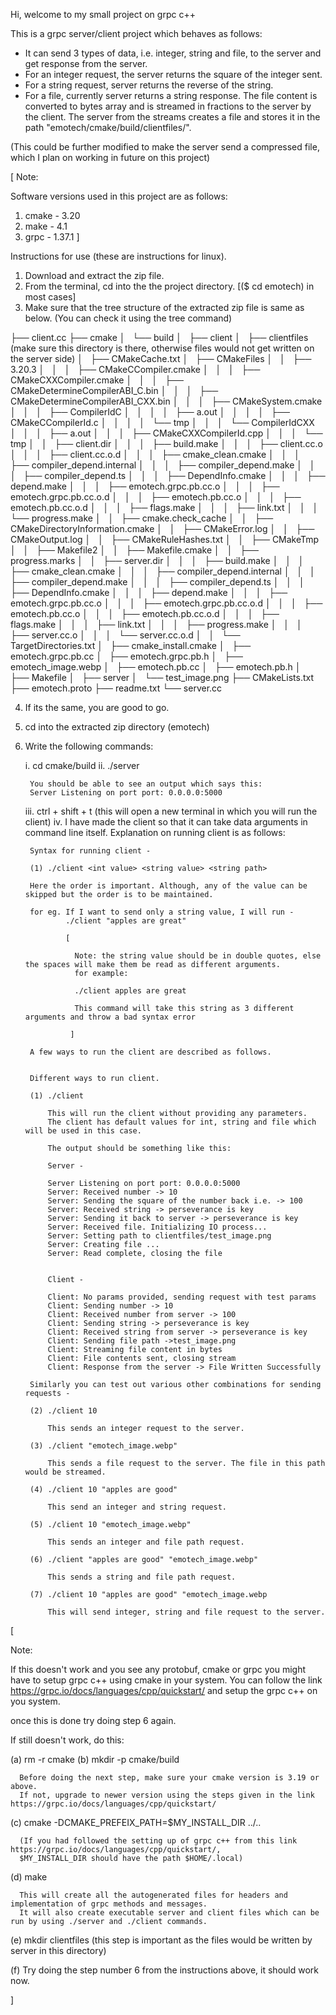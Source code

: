 Hi, welcome to my small project on grpc c++


This is a grpc server/client project which behaves as follows:

 - It can send 3 types of data, i.e. integer, string and file, to the server and get response from the server.
 - For an integer request, the server returns the square of the integer sent.
 - For a string request, server returns the reverse of the string.
 - For a file, currently server returns a string response. 
   The file content is converted to bytes array and is streamed in fractions to the server by the client.
   The server from the streams creates a file and stores it in the path "emotech/cmake/build/clientfiles/".

 (This could be further modified to make the server send a compressed file, which I plan on working in future on this project)

[
  Note:
  
  Software versions used in this project are as follows:
  1. cmake - 3.20
  2. make - 4.1
  3. grpc - 1.37.1
]

Instructions for use (these are instructions for linux). 
1. Download and extract the zip file.
2. From the terminal, cd into the the project directory. [($ cd emotech) in most cases]
3. Make sure that the tree structure of the extracted zip file is same as below. (You can check it using the tree command)

├── client.cc
├── cmake
│   └── build
│       ├── client
│       ├── clientfiles (make sure this directory is there, otherwise files would not get written on the server side)
│       ├── CMakeCache.txt
│       ├── CMakeFiles
│       │   ├── 3.20.3
│       │   │   ├── CMakeCCompiler.cmake
│       │   │   ├── CMakeCXXCompiler.cmake
│       │   │   ├── CMakeDetermineCompilerABI_C.bin
│       │   │   ├── CMakeDetermineCompilerABI_CXX.bin
│       │   │   ├── CMakeSystem.cmake
│       │   │   ├── CompilerIdC
│       │   │   │   ├── a.out
│       │   │   │   ├── CMakeCCompilerId.c
│       │   │   │   └── tmp
│       │   │   └── CompilerIdCXX
│       │   │       ├── a.out
│       │   │       ├── CMakeCXXCompilerId.cpp
│       │   │       └── tmp
│       │   ├── client.dir
│       │   │   ├── build.make
│       │   │   ├── client.cc.o
│       │   │   ├── client.cc.o.d
│       │   │   ├── cmake_clean.cmake
│       │   │   ├── compiler_depend.internal
│       │   │   ├── compiler_depend.make
│       │   │   ├── compiler_depend.ts
│       │   │   ├── DependInfo.cmake
│       │   │   ├── depend.make
│       │   │   ├── emotech.grpc.pb.cc.o
│       │   │   ├── emotech.grpc.pb.cc.o.d
│       │   │   ├── emotech.pb.cc.o
│       │   │   ├── emotech.pb.cc.o.d
│       │   │   ├── flags.make
│       │   │   ├── link.txt
│       │   │   └── progress.make
│       │   ├── cmake.check_cache
│       │   ├── CMakeDirectoryInformation.cmake
│       │   ├── CMakeError.log
│       │   ├── CMakeOutput.log
│       │   ├── CMakeRuleHashes.txt
│       │   ├── CMakeTmp
│       │   ├── Makefile2
│       │   ├── Makefile.cmake
│       │   ├── progress.marks
│       │   ├── server.dir
│       │   │   ├── build.make
│       │   │   ├── cmake_clean.cmake
│       │   │   ├── compiler_depend.internal
│       │   │   ├── compiler_depend.make
│       │   │   ├── compiler_depend.ts
│       │   │   ├── DependInfo.cmake
│       │   │   ├── depend.make
│       │   │   ├── emotech.grpc.pb.cc.o
│       │   │   ├── emotech.grpc.pb.cc.o.d
│       │   │   ├── emotech.pb.cc.o
│       │   │   ├── emotech.pb.cc.o.d
│       │   │   ├── flags.make
│       │   │   ├── link.txt
│       │   │   ├── progress.make
│       │   │   ├── server.cc.o
│       │   │   └── server.cc.o.d
│       │   └── TargetDirectories.txt
│       ├── cmake_install.cmake
│       ├── emotech.grpc.pb.cc
│       ├── emotech.grpc.pb.h
│       ├── emotech_image.webp
│       ├── emotech.pb.cc
│       ├── emotech.pb.h
│       ├── Makefile
│       ├── server
│       └── test_image.png
├── CMakeLists.txt
├── emotech.proto
├── readme.txt
└── server.cc

4. If its the same, you are good to go.
5. cd into the extracted zip directory (emotech)
6. Write the following commands:

    i. cd cmake/build
    ii. ./server

        You should be able to see an output which says this: 
        Server Listening on port port: 0.0.0.0:5000

    iii. ctrl + shift + t (this will open a new terminal in which you will run the client)
    iv. I have made the client so that it can take data arguments in command line itself. 
        Explanation on running client is as follows:

        Syntax for running client -

        (1) ./client <int value> <string value> <string path>

        Here the order is important. Although, any of the value can be skipped but the order is to be maintained.

        for eg. If I want to send only a string value, I will run -
                ./client "apples are great"

                [
                  
                  Note: the string value should be in double quotes, else the spaces will make them be read as different arguments.
                  for example:
                  
                  ./client apples are great 
                  
                  This command will take this string as 3 different arguments and throw a bad syntax error

                 ]
        
        A few ways to run the client are described as follows.
        
        
        Different ways to run client.

        (1) ./client

            This will run the client without providing any parameters. 
            The client has default values for int, string and file which will be used in this case.
            
            The output should be something like this:

            Server -

            Server Listening on port port: 0.0.0.0:5000
            Server: Received number -> 10
            Server: Sending the square of the number back i.e. -> 100
            Server: Received string -> perseverance is key
            Server: Sending it back to server -> perseverance is key
            Server: Received file. Initializing IO process...
            Server: Setting path to clientfiles/test_image.png
            Server: Creating file ...
            Server: Read complete, closing the file


            Client - 

            Client: No params provided, sending request with test params
            Client: Sending number -> 10
            Client: Received number from server -> 100
            Client: Sending string -> perseverance is key
            Client: Received string from server -> perseverance is key
            Client: Sending file path ->test_image.png
            Client: Streaming file content in bytes
            Client: File contents sent, closing stream
            Client: Response from the server -> File Written Successfully

        Similarly you can test out various other combinations for sending requests -
            
        (2) ./client 10

            This sends an integer request to the server.

        (3) ./client "emotech_image.webp"

            This sends a file request to the server. The file in this path would be streamed.
        
        (4) ./client 10 "apples are good"

            This send an integer and string request.

        (5) ./client 10 "emotech_image.webp"

            This sends an integer and file path request.

        (6) ./client "apples are good" "emotech_image.webp"
            
            This sends a string and file path request.

        (7) ./client 10 "apples are good" "emotech_image.webp

            This will send integer, string and file request to the server.

[

  Note:
  
  If this doesn't work and you see any protobuf, cmake or grpc you might have to setup grpc c++ using cmake in your system.
  You can follow the link https://grpc.io/docs/languages/cpp/quickstart/ and setup the grpc c++ on you system.

  once this is done try doing step 6 again.

  If still doesn't work, do this:
  
  (a) rm -r cmake
  (b) mkdir -p cmake/build

      Before doing the next step, make sure your cmake version is 3.19 or above.
      If not, upgrade to newer version using the steps given in the link https://grpc.io/docs/languages/cpp/quickstart/
  
  (c) cmake -DCMAKE_PREFEIX_PATH=$MY_INSTALL_DIR ../..

      (If you had followed the setting up of grpc c++ from this link https://grpc.io/docs/languages/cpp/quickstart/, 
      $MY_INSTALL_DIR should have the path $HOME/.local)

  (d) make

      This will create all the autogenerated files for headers and implementation of grpc methods and messages.
      It will also create executable server and client files which can be run by using ./server and ./client commands.

  (e) mkdir clientfiles (this step is important as the files would be written by server in this directory)

  (f) Try doing the step number 6 from the instructions above, it should work now.

]
